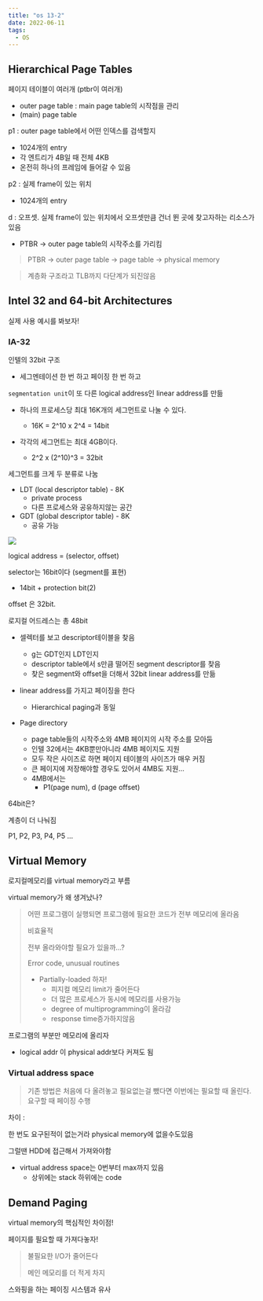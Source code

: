 ```yaml
---
title: "os 13-2"
date: 2022-06-11
tags:
  - OS
---
```


## Hierarchical Page Tables

페이지 테이블이 여러개 (ptbr이 여러개)

* outer page table : main page table의 시작점을 관리
* (main) page table

p1 : outer page table에서 어떤 인덱스를 검색할지

* 1024개의 entry 
* 각 엔트리가 4B일 때 전체 4KB
* 온전히 하나의 프레임에 들어갈 수 있음

p2 : 실제 frame이 있는 위치

* 1024개의 entry

d : 오프셋. 실제 frame이 있는 위치에서 오프셋만큼 건너 뛴 곳에 찾고자하는 리소스가 있음



* PTBR -> outer page table의 시작주소를 가리킴 

> PTBR -> outer page table -> page table -> physical memory



> 계층화 구조라고 TLB까지 다단계가 되진않음



## Intel 32 and 64-bit Architectures

실제 사용 예시를 봐보자!

### IA-32

인텔의 32bit 구조

* 세그멘테이션 한 번 하고 페이징 한 번 하고

  

`segmentation unit`이 또 다른 logical address인 linear address를 만듦



* 하나의 프로세스당 최대 16K개의 세그먼트로 나눌 수 있다.
  * 16K = 2^10 x 2^4 = 14bit

* 각각의 세그먼트는 최대 4GB이다.
  * 2^2 x (2^10)^3 = 32bit

세그먼트를 크게 두 분류로 나눔

* LDT (local descriptor table) - 8K
  * private process
  * 다른 프로세스와 공유하지않는 공간
* GDT (global descriptor table) - 8K
  * 공유 가능



![](./ia-32.png)

logical address = (selector, offset)

selector는 16bit이다 (segment를 표현)

* 14bit + protection bit(2)

offset 은 32bit. 

로지컬 어드레스는 총 48bit



* 셀렉터를 보고 descriptor테이블을 찾음
  * g는 GDT인지 LDT인지
  * descriptor table에서 s만큼 떨어진 segment descriptor를 찾음 
  * 찾은 segment와 offset을 더해서 32bit linear address를 만듦

* linear address를 가지고 페이징을 한다
  * Hierarchical paging과 동일
* Page directory
  * page table들의 시작주소와 4MB 페이지의 시작 주소를 모아둠
  * 인텔 32에서는 4KB뿐만아니라 4MB 페이지도 지원
  * 모두 작은 사이즈로 하면 페이지 테이블의 사이즈가 매우 커짐
  * 큰 페이지에 저장해야할 경우도 있어서 4MB도 지원...
  * 4MB에서는 
    * P1(page num), d (page offset)



64bit은?

계층이 더 나눠짐

P1, P2, P3, P4, P5 ...



## Virtual Memory

로지컬메모리를 virtual memory라고 부름

virtual memory가 왜 생겨났나?

> 어떤 프로그램이 실행되면 프로그램에 필요한 코드가 전부 메모리에 올라옴
>
> 비효율적
>
> 전부 올라와야할 필요가 있을까...?
>
> Error code, unusual routines
>
> * Partially-loaded 하자!
>   * 피지컬 메모리 limit가 줄어든다
>   * 더 많은 프로세스가 동시에 메모리를 사용가능
>   * degree of multiprogramming이 올라감
>   * response time증가하지않음



 프로그램의 부분만 메모리에 올리자

* logical addr 이 physical addr보다 커져도 됨



### Virtual address space

> 기존 방법은 처음에 다 올려놓고 필요없는걸 뺐다면 이번에는 필요할 때 올린다.  요구할 때 페이징 수행

차이 : 

한 번도 요구된적이 없는거라 physical memory에 없을수도있음

그럴땐 HDD에 접근해서 가져와야함

* virtual address space는 0번부터 max까지 있음
  * 상위에는 stack 하위에는 code



## Demand Paging

virtual memory의 핵심적인 차이점!

페이지를 필요할 때 가져다놓자!

> 불필요한 I/O가 줄어든다
>
> 메인 메모리를 더 적게 차지

스와핑을 하는 페이징 시스템과 유사



